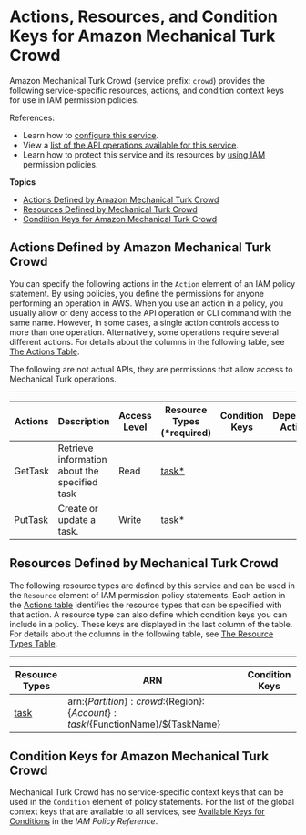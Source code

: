 # Actions, Resources, and Condition Keys for Amazon Mechanical Turk Crowd<a name="list_amazonmechanicalturkcrowd"></a>

Amazon Mechanical Turk Crowd \(service prefix: `crowd`\) provides the following service\-specific resources, actions, and condition context keys for use in IAM permission policies\.

References:
+ Learn how to [configure this service](http://docs.aws.amazon.com/AWSMechTurk/latest/AWSMechanicalTurkRequester/)\.
+ View a [list of the API operations available for this service](http://docs.aws.amazon.com/AWSMechTurk/latest/AWSMturkAPI/)\.
+ Learn how to protect this service and its resources by [using IAM]() permission policies\.

**Topics**
+ [Actions Defined by Amazon Mechanical Turk Crowd](#amazonmechanicalturkcrowd-actions-as-permissions)
+ [Resources Defined by Mechanical Turk Crowd](#amazonmechanicalturkcrowd-resources-for-iam-policies)
+ [Condition Keys for Amazon Mechanical Turk Crowd](#amazonmechanicalturkcrowd-policy-keys)

## Actions Defined by Amazon Mechanical Turk Crowd<a name="amazonmechanicalturkcrowd-actions-as-permissions"></a>

You can specify the following actions in the `Action` element of an IAM policy statement\. By using policies, you define the permissions for anyone performing an operation in AWS\. When you use an action in a policy, you usually allow or deny access to the API operation or CLI command with the same name\. However, in some cases, a single action controls access to more than one operation\. Alternatively, some operations require several different actions\. For details about the columns in the following table, see [The Actions Table](reference_policies_actions-resources-contextkeys.md#actions_table)\.

The following are not actual APIs, they are permissions that allow access to Mechanical Turk operations\.


****  

| Actions | Description | Access Level | Resource Types \(\*required\) | Condition Keys | Dependent Actions | 
| --- | --- | --- | --- | --- | --- | 
| GetTask | Retrieve information about the specified task | Read | [task\*](#amazonmechanicalturkcrowd-task)  |  |  | 
| PutTask | Create or update a task\. | Write | [task\*](#amazonmechanicalturkcrowd-task)  |  |  | 

## Resources Defined by Mechanical Turk Crowd<a name="amazonmechanicalturkcrowd-resources-for-iam-policies"></a>

The following resource types are defined by this service and can be used in the `Resource` element of IAM permission policy statements\. Each action in the [Actions table](#amazonmechanicalturkcrowd-actions-as-permissions) identifies the resource types that can be specified with that action\. A resource type can also define which condition keys you can include in a policy\. These keys are displayed in the last column of the table\. For details about the columns in the following table, see [The Resource Types Table](reference_policies_actions-resources-contextkeys.md#resources_table)\.


****  

| Resource Types | ARN | Condition Keys | 
| --- | --- | --- | 
| [task](url-resources-replace-me) | arn:$\{Partition\}:crowd:$\{Region\}:$\{Account\}:task/$\{FunctionName\}/$\{TaskName\} |  | 

## Condition Keys for Amazon Mechanical Turk Crowd<a name="amazonmechanicalturkcrowd-policy-keys"></a>

Mechanical Turk Crowd has no service\-specific context keys that can be used in the `Condition` element of policy statements\. For the list of the global context keys that are available to all services, see [Available Keys for Conditions](http://docs.aws.amazon.com/IAM/latest/UserGuide/reference_policies_condition-keys.html#AvailableKeys) in the *IAM Policy Reference*\.